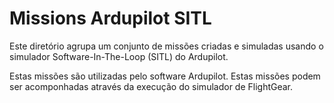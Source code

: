 # Missions Ardupilot SITL

Este diretório agrupa um conjunto de missões criadas e simuladas usando o simulador Software-In-The-Loop (SITL) do Ardupilot. 

Estas missões são utilizadas pelo software Ardupilot. Estas missões podem ser acomponhadas através da execução do simulador de FlightGear.
